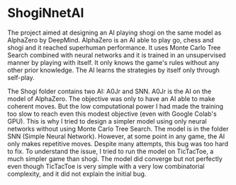 # ShogiNnetAI

The project aimed at designing an AI playing shogi on the same model as AlphaZero by DeepMind. AlphaZero is an AI able to play go, chess and shogi and it reached superhuman performance. It uses Monte Carlo Tree Search combined with neural networks and it is trained in an unsupervised manner by playing with itself. It only knows the game's rules without any other prior knowledge. The AI learns the strategies by itself only through self-play.

The Shogi folder contains two AI: A0Jr and SNN.
A0Jr is the AI on the model of AlphaZero. The objective was only to have an AI able to make coherent moves. But the low computational power I had made the training too slow to reach even this modest objective (even with Google Colab's GPU). This is why I tried to design a simpler model using only neural networks without using Monte Carlo Tree Search. The model is in the folder SNN (Simple Neural Network). However, at some point in any game, the AI only makes repetitive moves. Despite many attempts, this bug was too hard to fix. To understand the issue, I tried to run the model on TicTacToe, a much simpler game than shogi. The model did converge but not perfectly even though TicTacToe is very simple with a very low combinatorial complexity, and it did not explain the initial bug.
